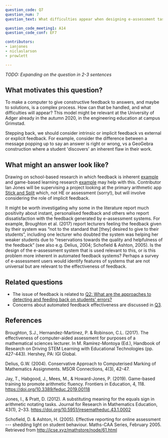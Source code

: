 ```yaml
---
question_code: Q7 
question_num: 7 
question_text: What difficulties appear when designing e-assessment tasks that give constructive feedback to students? 

question_code_meeting1: A14
question_code_conf: EF7 

contributors: 
- ianjones
- niclaslarson
- prowlett

---
```


*TODO: Expanding on the question in 2-3 sentences*

## What motivates this question?

To make a computer to give constructive feedback to answers, and maybe to solutions, is a complex process. How can that be handled, and what difficulties will appear? This model might be relevant at the University of Adger already in the autumn 2020, in the engineering education at campus Grimstad.

Stepping back, we should consider intrinsic or implicit feedback vs external or explicit feedback. For example, consider the difference between a message popping up to say an answer is right or wrong, vs a GeoGebra construction where a student 'discovers' an inherent flaw in their work. 


## What might an answer look like?

Drawing on school-based research in which feedback is inherent [example](https://doi.org/10.5951/jresematheduc.43.1.0002) and game-based learning research [example](https://doi.org/10.3389/feduc.2019.00118) may help with this. Contributor Ian Jones will be supervising a project looking at the primary arithmetic app [Stick and Split](https://www.stickandsplit.com) which, not HE or assessment (sorry!), but will involve considering the role of implicit feedback.

It might be worth investigating why some in the literature report much positivity about instant, personalised feedback and others who report dissatisfaction with the feedback generated by e-assessment systems. For example, Broughton et al. (2017) report lecturers feeling the feedback given by their system was “not to the standard that [they] desired to give to their students”, including one lecturer who doubted the system was helping her weaker students due to “reservations towards the quality and helpfulness of the feedback” (see also e.g. Delius, 2004; Schofield & Ashton, 2005). Is the design of the e-assessment system that is used relevant to this, or is this problem more inherent in automated feedback systems? Perhaps a survey of e-assessment users would identify features of systems that are not universal but are relevant to the effectiveness of feedback.

## Related questions

* The issue of feedback is related to [Q2: What are the approaches to detecting and feeding back on students' errors?](Q2)
* Concerns about automated feedback effectiveness are discussed in [Q3](Q3).

## References

Broughton, S.J., Hernandez-Martinez, P. & Robinson, C.L. (2017). The effectiveness of computer-aided assessment for purposes of a mathematical sciences lecturer. In M. Ramirez-Montoya (Ed.), Handbook of Research on Driving STEM Learning with Educational Technologies (pp. 427-443). Hershey, PA: IGI Global.

Delius, G.W. (2004). Conservative Approach to Computerised Marking of Mathematics Assignments. MSOR Connections, 4(3), 42-47. 

Jay, T., Habgood, J., Mees, M., & Howard-Jones, P. (2019). Game-based training to promote arithmetic fluency. Frontiers in Education, 4, 118. https://doi.org/10.3389/feduc.2019.00118

Jones, I., & Pratt, D. (2012). A substituting meaning for the equals sign in arithmetic notating tasks. Journal for Research in Mathematics Education, 43(1), 2–33. https://doi.org/10.5951/jresematheduc.43.1.0002

Schofield, D. & Ashton, H. (2005). Effective reporting for online assessment --- shedding light on student behaviour. Maths-CAA Series, February 2005. Retrieved from http://icse.xyz/mathstore/node/61.html
